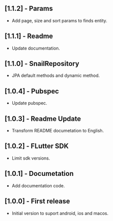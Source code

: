 ## [1.1.2] - Params

- Add page, size and sort params to finds entity.

## [1.1.1] - Readme

- Update documentation.

## [1.1.0] - SnailRepository

- JPA default methods and dynamic method.

## [1.0.4] - Pubspec

- Update pubspec.

## [1.0.3] - Readme Update

- Transform README documetation to English.

## [1.0.2] - FLutter SDK

- Limit sdk versions.

## [1.0.1] - Documetation

- Add documentation code.

## [1.0.0] - First release

- Initial version to suport android, ios and macos.
